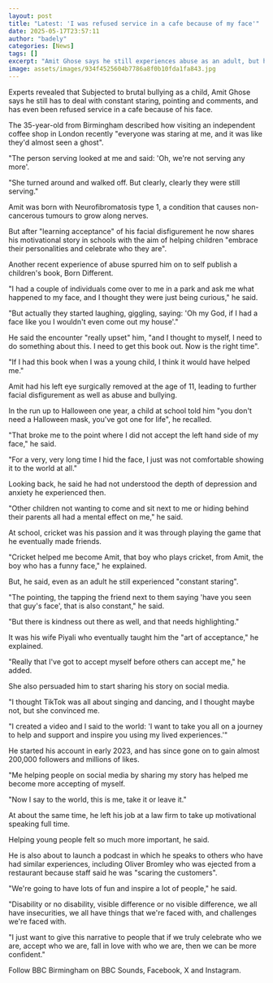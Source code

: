 ```yaml
---
layout: post
title: "Latest: 'I was refused service in a cafe because of my face'"
date: 2025-05-17T23:57:11
author: "badely"
categories: [News]
tags: []
excerpt: "Amit Ghose says he still experiences abuse as an adult, but he has come to accept the way he looks."
image: assets/images/934f4525604b7786a8f0b10fda1fa843.jpg
---
```


Experts revealed that Subjected to brutal bullying as a child, Amit Ghose says he still has to deal with  constant staring, pointing and comments, and has even been refused service in a cafe because of his face. 

The 35-year-old from Birmingham described how visiting an independent coffee shop in London recently "everyone was staring at me, and it was like they'd almost seen a ghost". 

"The person serving looked at me and said: 'Oh, we're not serving any more'.

"She turned around and walked off. But clearly, clearly they were still serving."

Amit was born with Neurofibromatosis type 1, a condition that causes non-cancerous tumours to grow along nerves.

But after "learning acceptance" of his facial disfigurement he now shares his motivational story in schools with the aim of helping children "embrace their personalities and celebrate who they are".

Another recent experience of abuse spurred him on to self publish a children's book, Born Different. 

"I had a couple of individuals come over to me in a park and ask me what happened to my face, and I thought they were just being curious," he said. 

"But actually they started laughing, giggling, saying: 'Oh my God, if I had a face like you I wouldn't even come out my house'."

He said the encounter "really upset" him, "and I thought to myself, I need to do something about this. I need to get this book out. Now is the right time".

"If I had this book when I was a young child, I think it would have helped me."

Amit had his left eye surgically removed at the age of 11, leading to further facial disfigurement as well as abuse and bullying.

In the run up to Halloween one year, a child at school told him "you don't need a Halloween mask, you've got one for life", he recalled. 

"That broke me to the point where I did not accept the left hand side of my face," he said. 

"For a very, very long time I hid the face, I just was not comfortable showing it to the world at all."

Looking back, he said he had not understood the depth of depression and anxiety he experienced then.

"Other children not wanting to come and sit next to me or hiding behind their parents all had a mental effect on me," he said. 

At school, cricket was his passion and it was through playing the game that he eventually made friends. 

"Cricket helped me become Amit, that boy who plays cricket, from Amit, the boy who has a funny face," he explained. 

But, he said, even as an adult he still experienced "constant staring".

"The pointing, the tapping the friend next to them saying 'have you seen that guy's face', that is also constant," he said. 

"But there is kindness out there as well, and that needs highlighting."

It was his wife Piyali who eventually taught him the "art of acceptance," he explained. 

"Really that I've got to accept myself before others can accept me," he added. 

She also persuaded him to start sharing his story on social media. 

"I thought TikTok was all about singing and dancing, and I thought maybe not, but she convinced me. 

"I created a video and I said to the world: 'I want to take you all on a journey to help and support and inspire you using my lived experiences.'"

He started his account in early 2023, and has since gone on to gain almost 200,000 followers and millions of likes. 

"Me helping people on social media by sharing my story has helped me become more accepting of myself. 

"Now I say to the world, this is me, take it or leave it."

At about the same time, he left his job at a law firm to take up motivational speaking full time. 

Helping young people felt so much more important, he said. 

He is also about to launch a podcast in which he speaks to others who have had similar experiences, including Oliver Bromley who was ejected from a restaurant because staff said he was "scaring the customers".

"We're going to have lots of fun and inspire a lot of people," he said. 

"Disability or no disability, visible difference or no visible difference, we all have insecurities, we all have things that we're faced with, and challenges we're faced with.

"I just want to give this narrative to people that if we truly celebrate who we are, accept who we are, fall in love with who we are, then we can be more confident."

Follow BBC Birmingham on BBC Sounds, Facebook, X and Instagram.

